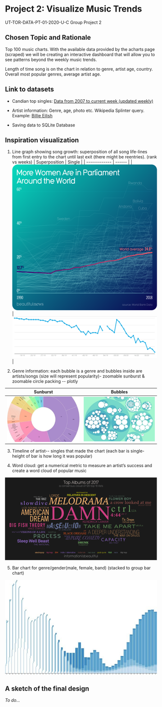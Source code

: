 # Project 2: Visualize Music Trends
UT-TOR-DATA-PT-01-2020-U-C Group Project 2

## Chosen Topic and Rationale

Top 100 music charts. With the available data provided by the acharts page (scraped) we will be creating an interactive dashboard that will allow you to see patterns beyond the weekly music trends. 

Length of time song is on the chart in relation to genre, artist age, country. Overall most popular genres, average artist age.

## Link to datasets

* Candian top singles: [Data from 2007 to current week (updated weekly)](https://acharts.co/canada_singles_top_100#archive)

* Artist information: Genre, age, photo etc. Wikipedia Splinter query. Example: [Billie Eilish](https://en.wikipedia.org/wiki/Billie_Eilish)

* Saving data to SQLite Database

## Inspiration visualization

1. Line graph showing song growth: superposition of all song life-lines from first entry to the chart until last exit (there might be reentries). (rank vs weeks)
| Superposition | Single |
| ------------- | ------ |
| ![Multiple lines](images/lines.png) | ![Single line](images/line.png) |

2. Genre information: each bubble is a genre and bubbles inside are artists/songs (size will represent popularity)- zoomable sunburst & zoomable circle packing -- plotly

| Sunburst | Bubbles |
| -------- | ------- |
| ![Sunrays](images/sunrays.jpg) | ![Bubbles](images/bubbles.jpg) |

3. Timeline of artist-- singles that made the chart (each bar is single- height of bar is how long it was popular)

4. Word cloud: get a numerical metric to measure an artist’s success and create a word cloud of popular music

![Word cloud](images/words.png)

5. Bar chart for genre/gender(male, female, band) (stacked to group bar chart)

![Bars](images/bars.jpg)

## A sketch of the final design

*To do...*
